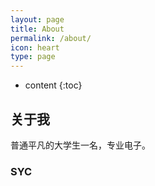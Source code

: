 ```yaml
---
layout: page
title: About
permalink: /about/
icon: heart
type: page
---
```


* content
{:toc}

## 关于我
普通平凡的大学生一名，专业电子。
### SYC
